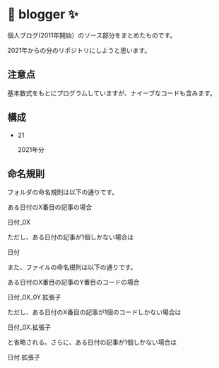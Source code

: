 # 🚀 blogger ✨

個人ブログ(2011年開始）のソース部分をまとめたものです。

2021年からの分のリポジトリにしようと思います。

## 注意点

基本数式をもとにプログラムしていますが、ナイーブなコードも含みます。

## 構成

- 21

    2021年分
    
## 命名規則

フォルダの命名規則は以下の通りです。

ある日付のX番目の記事の場合

日付_0X

ただし、ある日付の記事が1個しかない場合は

日付

また、ファイルの命名規則は以下の通りです。

ある日付のX番目の記事のY番目のコードの場合

日付_0X_0Y.拡張子

ただし、ある日付のX番目の記事が1個のコードしかない場合は

日付_0X.拡張子

と省略される。さらに、ある日付の記事が1個しかない場合は

日付.拡張子

